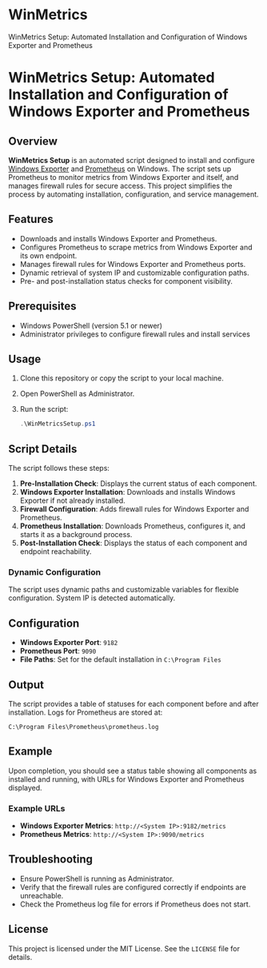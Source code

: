 # WinMetrics
WinMetrics Setup: Automated Installation and Configuration of Windows Exporter and Prometheus


# WinMetrics Setup: Automated Installation and Configuration of Windows Exporter and Prometheus

## Overview
**WinMetrics Setup** is an automated script designed to install and configure [Windows Exporter](https://github.com/prometheus-community/windows_exporter) and [Prometheus](https://prometheus.io/) on Windows. The script sets up Prometheus to monitor metrics from Windows Exporter and itself, and manages firewall rules for secure access. This project simplifies the process by automating installation, configuration, and service management.

## Features
- Downloads and installs Windows Exporter and Prometheus.
- Configures Prometheus to scrape metrics from Windows Exporter and its own endpoint.
- Manages firewall rules for Windows Exporter and Prometheus ports.
- Dynamic retrieval of system IP and customizable configuration paths.
- Pre- and post-installation status checks for component visibility.

## Prerequisites
- Windows PowerShell (version 5.1 or newer)
- Administrator privileges to configure firewall rules and install services

## Usage
1. Clone this repository or copy the script to your local machine.
2. Open PowerShell as Administrator.
3. Run the script:

    ```powershell
    .\WinMetricsSetup.ps1
    ```

## Script Details
The script follows these steps:
1. **Pre-Installation Check**: Displays the current status of each component.
2. **Windows Exporter Installation**: Downloads and installs Windows Exporter if not already installed.
3. **Firewall Configuration**: Adds firewall rules for Windows Exporter and Prometheus.
4. **Prometheus Installation**: Downloads Prometheus, configures it, and starts it as a background process.
5. **Post-Installation Check**: Displays the status of each component and endpoint reachability.

### Dynamic Configuration
The script uses dynamic paths and customizable variables for flexible configuration. System IP is detected automatically.

## Configuration
- **Windows Exporter Port**: `9182`
- **Prometheus Port**: `9090`
- **File Paths**: Set for the default installation in `C:\Program Files`

## Output
The script provides a table of statuses for each component before and after installation. Logs for Prometheus are stored at:

```
C:\Program Files\Prometheus\prometheus.log
```

## Example
Upon completion, you should see a status table showing all components as installed and running, with URLs for Windows Exporter and Prometheus displayed.

### Example URLs
- **Windows Exporter Metrics**: `http://<System IP>:9182/metrics`
- **Prometheus Metrics**: `http://<System IP>:9090/metrics`

## Troubleshooting
- Ensure PowerShell is running as Administrator.
- Verify that the firewall rules are configured correctly if endpoints are unreachable.
- Check the Prometheus log file for errors if Prometheus does not start.

## License
This project is licensed under the MIT License. See the `LICENSE` file for details.
